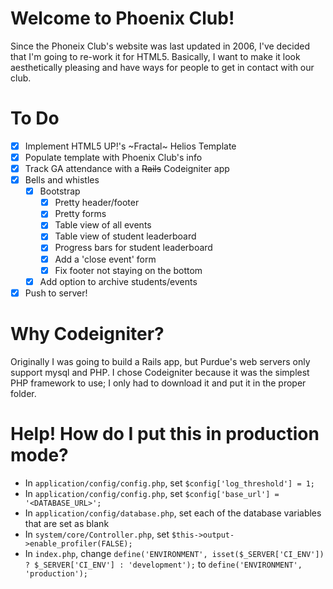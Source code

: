 # Welcome to Phoenix Club!
Since the Phoneix Club's website was last updated in 2006, I've decided that I'm going to re-work it for HTML5. Basically, I want to make it look aesthetically pleasing and have ways for people to get in contact with our club.

# To Do
- [X] Implement HTML5 UP!'s ~Fractal~ Helios Template
- [X] Populate template with Phoenix Club's info
- [X] Track GA attendance with a ~~Rails~~ Codeigniter app
- [X] Bells and whistles
	- [X] Bootstrap
		- [X] Pretty header/footer
		- [X] Pretty forms
		- [X] Table view of all events
		- [X] Table view of student leaderboard
		- [X] Progress bars for student leaderboard
		- [X] Add a 'close event' form
		- [X] Fix footer not staying on the bottom
	- [X] Add option to archive students/events
- [X] Push to server!

# Why Codeigniter?
Originally I was going to build a Rails app, but Purdue's web servers only support mysql and PHP. I chose Codeigniter because it was the simplest PHP framework to use; I only had to download it and put it in the proper folder.

# Help! How do I put this in production mode?
- In `application/config/config.php`, set `$config['log_threshold'] = 1;`
- In `application/config/config.php`, set `$config['base_url'] = '<DATABASE_URL>';`
- In `application/config/database.php`, set each of the database variables that are set as blank
- In `system/core/Controller.php`, set `$this->output->enable_profiler(FALSE);`
- In `index.php`, change `define('ENVIRONMENT', isset($_SERVER['CI_ENV']) ? $_SERVER['CI_ENV'] : 'development');` to `define('ENVIRONMENT', 'production');`